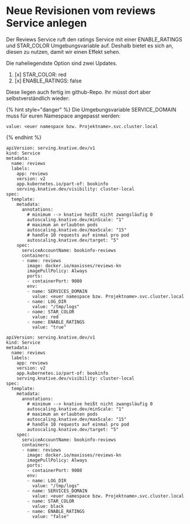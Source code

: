 # Neue Revisionen vom reviews Service anlegen

Der Reviews Service ruft den ratings Service mit einer ENABLE\_RATINGS und STAR\_COLOR Umgebungsvariable auf. Deshalb bietet es sich an, diesen zu nutzen, damit wir einen Effekt sehen.

Die naheliegendste Option sind zwei Updates. 

1. [x] STAR\_COLOR: red
2. [x] ENABLE\_RATINGS: false

Diese liegen auch fertig im github-Repo. Ihr müsst dort aber selbstverständlich wieder:

{% hint style="danger" %}
Die Umgebungsvariable SERVICE\_DOMAIN muss für euren Namespace angepasst werden:

```text
value: <euer namespace bzw. Projektname>.svc.cluster.local
```
{% endhint %}

```text
apiVersion: serving.knative.dev/v1
kind: Service
metadata:
  name: reviews
  labels:
    app: reviews
    version: v2
    app.kubernetes.io/part-of: bookinfo
    serving.knative.dev/visibility: cluster-local
spec:
  template:
    metadata:
      annotations:
        # minimum --> knative heißt nicht zwangsläufig 0
        autoscaling.knative.dev/minScale: "1"
        # maximum an erlaubten pods
        autoscaling.knative.dev/maxScale: "15"
        # handle 10 requests auf einmal pro pod
        autoscaling.knative.dev/target: "5"
    spec:
      serviceAccountName: bookinfo-reviews
      containers:
      - name: reviews
        image: docker.io/maxisses/reviews-kn
        imagePullPolicy: Always
        ports:
        - containerPort: 9080
        env:
        - name: SERVICES_DOMAIN
          value: <euer namespace bzw. Projektname>.svc.cluster.local
        - name: LOG_DIR
          value: "/tmp/logs"
        - name: STAR_COLOR
          value: red
        - name: ENABLE_RATINGS
          value: "true"
```

```text
apiVersion: serving.knative.dev/v1
kind: Service
metadata:
  name: reviews
  labels:
    app: reviews
    version: v2
    app.kubernetes.io/part-of: bookinfo
    serving.knative.dev/visibility: cluster-local
spec:
  template:
    metadata:
      annotations:
        # minimum --> knative heißt nicht zwangsläufig 0
        autoscaling.knative.dev/minScale: "1"
        # maximum an erlaubten pods
        autoscaling.knative.dev/maxScale: "15"
        # handle 10 requests auf einmal pro pod
        autoscaling.knative.dev/target: "5"
    spec:
      serviceAccountName: bookinfo-reviews
      containers:
      - name: reviews
        image: docker.io/maxisses/reviews-kn
        imagePullPolicy: Always
        ports:
        - containerPort: 9080
        env:
        - name: LOG_DIR
          value: "/tmp/logs"
        - name: SERVICES_DOMAIN
          value: <euer namespace bzw. Projektname>.svc.cluster.local
        - name: STAR_COLOR
          value: black
        - name: ENABLE_RATINGS
          value: "false"
```

